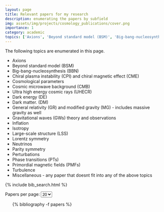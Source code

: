 ```yaml
---
layout: page
title: Relevant papers for my research
description: enumerating the papers by subfield
img: assets/img/projects/cosmology_publications/cover.png
importance: 1
category: academic
topics: ['Axions', 'Beyond standard model (BSM)', 'Big-bang-nucleosynthesis (BBN)', 'Chiral plasma instability (CPI) and chiral magnetic effect (CME)', 'Cosmological parameters','Cosmic microwave background (CMB)', 'Ultra high energy cosmic rays (UHECR)', 'Dark energy (DE)', 'Dark matter. (DM)', 'General relativity (GR) and modified gravity (MG)', 'Gravitational waves (GWs) theory & observations', 'Inflation', 'Isotropy', 'Large-scale structure (LSS)', 'Lorentz symmetry', 'Neutrinos', 'Parity symmetry', 'Perturbations', 'Phase transitions (PTs)', 'Primordial magnetic fields (PMFs)', 'Turbulence', 'Miscellaneous']
---
```

The following topics are enumerated in this page. 
- Axions
- Beyond standard model (BSM)
- Big-bang-nucleosynthesis (BBN)
- Chiral plasma instability (CPI) and chiral magnetic effect (CME)
- Cosmological parameters
- Cosmic microwave background (CMB)
- Ultra high energy cosmic rays (UHECR)
- Dark energy (DE)
- Dark matter. (DM)
- General relativity (GR) and modified gravity (MG) - includes massive gravity as well
- Gravitational waves (GWs) theory and observations
- Inflation
- Isotropy 
- Large-scale structure (LSS)
- Lorentz symmetry 
- Neutrinos
- Parity symmetry 
- Perturbations 
- Phase transitions (PTs)
- Primordial magnetic fields (PMFs)
- Turbulence
- Miscellaneous - any paper that doesnt fit into any of the above topics

{% include bib_search.html %}

<div class="bibliography-controls">
  <label for="per-page">Papers per page:</label>
  <select id="per-page">
    <option value="10">10</option>
    <option value="20" selected>20</option>
    <option value="50">50</option>
  </select>
</div>

<ul id="bib-list">
  {% bibliography -f papers %}
</ul>
<div id="bib-nav"></div>

<style>
  /* Anything that has the extra .hidden class is invisible */
  .hidden { display: none; }
</style>

<script>
document.addEventListener('DOMContentLoaded', () => {
  /* ---------- original pagination --------- */
  const perPageSelect = document.getElementById('per-page');
  const bibItems      = Array.from(document.querySelectorAll('#bib-list li'));
  const nav           = document.getElementById('bib-nav');

  let perPage     = +perPageSelect.value;
  let currentPage = 1;

  function showPage(page) {
    const start = (page - 1) * perPage;
    const end   = page * perPage;
    bibItems.forEach((item, idx) => {
      item.style.display = (idx >= start && idx < end) ? '' : 'none';
    });
    currentPage = page;
    buildNav();
  }

  function buildNav() {
    nav.innerHTML = '';
    const totalPages = Math.ceil(bibItems.length / perPage);
    for (let i = 1; i <= totalPages; i++) {
      const btn = document.createElement('button');
      btn.textContent = i;
      btn.disabled    = (i === currentPage);
      btn.addEventListener('click', () => showPage(i));
      nav.appendChild(btn);
    }
  }

  perPageSelect.addEventListener('change', () => {
    perPage = +perPageSelect.value;
    showPage(1);          // reset to first page when the page‑size changes
  });

  /* ---------- NEW: make “Abs” / “Bib” buttons collapse blocks ---------- */

  /* 1.  Ensure every abstract / bibtex block starts hidden */
  document.querySelectorAll('#bib-list div.abstract, #bib-list div.bibtex')
          .forEach(div => div.classList.add('hidden'));

  /* 2.  Wire the buttons */
  document.querySelectorAll('#bib-list a.abstract.btn').forEach(btn => {
    const block = btn.closest('li').querySelector('div.abstract');
    if (block) {
      btn.addEventListener('click', e => {
        e.preventDefault();
        block.classList.toggle('hidden');
      });
    }
  });

  document.querySelectorAll('#bib-list a.bibtex.btn').forEach(btn => {
    const block = btn.closest('li').querySelector('div.bibtex');
    if (block) {
      btn.addEventListener('click', e => {
        e.preventDefault();
        block.classList.toggle('hidden');
      });
    }
  });

  /* ---------- initial render ---------- */
  showPage(1);
});
</script>